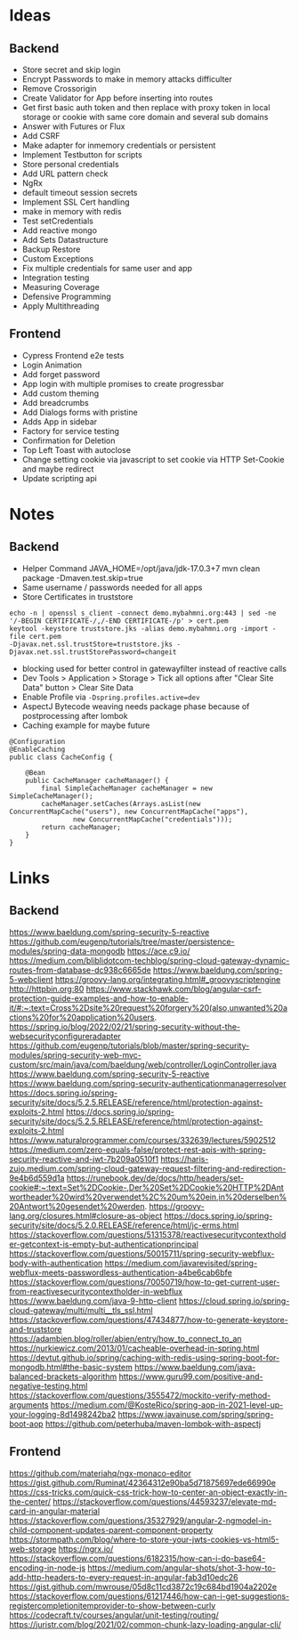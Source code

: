 # Ideas

## Backend
* Store secret and skip login
* Encrypt Passwords to make in memory attacks difficulter
* Remove Crossorigin
* Create Validator for App before inserting into routes
* Get first basic auth token and then replace with proxy token in local storage or cookie with same core domain and several sub domains
* Answer with Futures or Flux
* Add CSRF
* Make adapter for inmemory credentials or persistent
* Implement Testbutton for scripts
* Store personal credentials
* Add URL pattern check
* NgRx
* default timeout session secrets
* Implement SSL Cert handling
* make in memory with redis
* Test setCredentials
* Add reactive mongo
* Add Sets Datastructure
* Backup Restore
* Custom Exceptions
* Fix multiple credentials for same user and app
* Integration testing
* Measuring Coverage
* Defensive Programming
* Apply Multithreading

## Frontend
* Cypress Frontend e2e tests
* Login Animation
* Add forget password
* App login with multiple promises to create progressbar
* Add custom theming
* Add breadcrumbs
* Add Dialogs forms with pristine
* Adds App in sidebar
* Factory for service testing
* Confirmation for Deletion
* Top Left Toast with autoclose
* Change setting cookie via javascript to set cookie via HTTP Set-Cookie and maybe redirect
* Update scripting api

# Notes

## Backend
* Helper Command JAVA_HOME=/opt/java/jdk-17.0.3+7 mvn clean package -Dmaven.test.skip=true
* Same username / passwords needed for all apps
* Store Certificates in truststore
```
echo -n | openssl s_client -connect demo.mybahmni.org:443 | sed -ne '/-BEGIN CERTIFICATE-/,/-END CERTIFICATE-/p' > cert.pem
keytool -keystore truststore.jks -alias demo.mybahmni.org -import -file cert.pem
-Djavax.net.ssl.trustStore=truststore.jks -Djavax.net.ssl.trustStorePassword=changeit
```
* blocking used for better control in gatewayfilter instead of reactive calls
* Dev Tools > Application > Storage > Tick all options after "Clear Site Data" button > Clear Site Data
* Enable Profile via `-Dspring.profiles.active=dev`
* AspectJ Bytecode weaving needs package phase because of postprocessing after lombok
* Caching example for maybe future
```
@Configuration
@EnableCaching
public class CacheConfig {

    @Bean
    public CacheManager cacheManager() {
        final SimpleCacheManager cacheManager = new SimpleCacheManager();
        cacheManager.setCaches(Arrays.asList(new ConcurrentMapCache("users"), new ConcurrentMapCache("apps"),
                new ConcurrentMapCache("credentials")));
        return cacheManager;
    }
}
```

# Links

## Backend
https://www.baeldung.com/spring-security-5-reactive
https://github.com/eugenp/tutorials/tree/master/persistence-modules/spring-data-mongodb
https://ace.c9.io/
https://medium.com/bliblidotcom-techblog/spring-cloud-gateway-dynamic-routes-from-database-dc938c6665de
https://www.baeldung.com/spring-5-webclient
https://groovy-lang.org/integrating.html#_groovyscriptengine
http://httpbin.org:80
https://www.stackhawk.com/blog/angular-csrf-protection-guide-examples-and-how-to-enable-it/#:~:text=Cross%2Dsite%20request%20forgery%20(also,unwanted%20actions%20for%20application%20users.
https://spring.io/blog/2022/02/21/spring-security-without-the-websecurityconfigureradapter
https://github.com/eugenp/tutorials/blob/master/spring-security-modules/spring-security-web-mvc-custom/src/main/java/com/baeldung/web/controller/LoginController.java
https://www.baeldung.com/spring-security-5-reactive
https://www.baeldung.com/spring-security-authenticationmanagerresolver
https://docs.spring.io/spring-security/site/docs/5.2.5.RELEASE/reference/html/protection-against-exploits-2.html
https://docs.spring.io/spring-security/site/docs/5.2.5.RELEASE/reference/html/protection-against-exploits-2.html
https://www.naturalprogrammer.com/courses/332639/lectures/5902512
https://medium.com/zero-equals-false/protect-rest-apis-with-spring-security-reactive-and-jwt-7b209a0510f1
https://haris-zujo.medium.com/spring-cloud-gateway-request-filtering-and-redirection-9e4b6d559d1a
https://runebook.dev/de/docs/http/headers/set-cookie#:~:text=Set%2DCookie-,Der%20Set%2DCookie%20HTTP%2DAntwortheader%20wird%20verwendet%2C%20um%20ein,in%20derselben%20Antwort%20gesendet%20werden.
https://groovy-lang.org/closures.html#closure-as-object
https://docs.spring.io/spring-security/site/docs/5.2.0.RELEASE/reference/html/jc-erms.html
https://stackoverflow.com/questions/51315378/reactivesecuritycontextholder-getcontext-is-empty-but-authenticationprincipal
https://stackoverflow.com/questions/50015711/spring-security-webflux-body-with-authentication
https://medium.com/javarevisited/spring-webflux-meets-passwordless-authentication-a4be6cab6bfe
https://stackoverflow.com/questions/70050719/how-to-get-current-user-from-reactivesecuritycontextholder-in-webflux
https://www.baeldung.com/java-9-http-client
https://cloud.spring.io/spring-cloud-gateway/multi/multi__tls_ssl.html
https://stackoverflow.com/questions/47434877/how-to-generate-keystore-and-truststore
https://adambien.blog/roller/abien/entry/how_to_connect_to_an
https://nurkiewicz.com/2013/01/cacheable-overhead-in-spring.html
https://devtut.github.io/spring/caching-with-redis-using-spring-boot-for-mongodb.html#the-basic-system
https://www.baeldung.com/java-balanced-brackets-algorithm
https://www.guru99.com/positive-and-negative-testing.html
https://stackoverflow.com/questions/3555472/mockito-verify-method-arguments
https://medium.com/@KosteRico/spring-aop-in-2021-level-up-your-logging-8d1498242ba2
https://www.javainuse.com/spring/spring-boot-aop
https://github.com/peterhuba/maven-lombok-with-aspectj

## Frontend
https://github.com/materiahq/ngx-monaco-editor
https://gist.github.com/Ruminat/42364312e90ba5d71875697ede66990e
https://css-tricks.com/quick-css-trick-how-to-center-an-object-exactly-in-the-center/
https://stackoverflow.com/questions/44593237/elevate-md-card-in-angular-material
https://stackoverflow.com/questions/35327929/angular-2-ngmodel-in-child-component-updates-parent-component-property
https://stormpath.com/blog/where-to-store-your-jwts-cookies-vs-html5-web-storage
https://ngrx.io/
https://stackoverflow.com/questions/6182315/how-can-i-do-base64-encoding-in-node-js
https://medium.com/angular-shots/shot-3-how-to-add-http-headers-to-every-request-in-angular-fab3d10edc26
https://gist.github.com/mwrouse/05d8c11cd3872c19c684bd1904a2202e
https://stackoverflow.com/questions/61217446/how-can-i-get-suggestions-registercompletionitemprovider-to-show-between-curly
https://codecraft.tv/courses/angular/unit-testing/routing/
https://juristr.com/blog/2021/02/common-chunk-lazy-loading-angular-cli/
